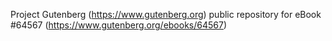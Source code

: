 Project Gutenberg (https://www.gutenberg.org) public repository for eBook #64567 (https://www.gutenberg.org/ebooks/64567)
